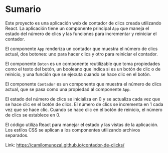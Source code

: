 # Sumario

Este proyecto es una aplicación web de contador de clics creada utilizando React. La aplicación tiene un componente principal `App` que maneja el estado del número de clics y las funciones para incrementar y reiniciar el contador. 

El componente `App` renderiza un contador que muestra el número de clics actual, dos botones: uno para hacer clics y otro para reiniciar el contador. 

El componente `Boton` es un componente reutilizable que toma propiedades como el texto del botón, un booleano que indica si es un botón de clic o de reinicio, y una función que se ejecuta cuando se hace clic en el botón. 

El componente `Contador` es un componente que muestra el número de clics actual, que se pasa como una propiedad al componente `App`. 

El estado del número de clics se inicializa en 0 y se actualiza cada vez que se hace clic en el botón de clics. El número de clics se incrementa en 1 cada vez que se hace clic. Cuando se hace clic en el botón de reinicio, el número de clics se establece en 0.

El código utiliza React para manejar el estado y las vistas de la aplicación. Los estilos CSS se aplican a los componentes utilizando archivos separados.

Link: https://camilomunozal.github.io/contador-de-clicks/
